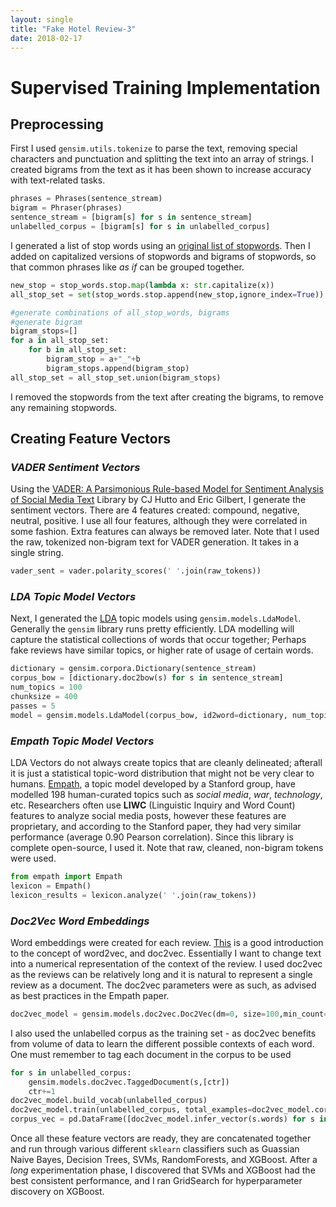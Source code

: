 ```yaml
---
layout: single
title: "Fake Hotel Review-3"
date: 2018-02-17
---
```


# Supervised Training Implementation 

## Preprocessing 
First I used ``gensim.utils.tokenize`` to parse the text, removing special characters and punctuation and splitting the text into an array of strings. I created bigrams from the text as it has been shown to increase accuracy with text-related tasks. 

```python
phrases = Phrases(sentence_stream)
bigram = Phraser(phrases)
sentence_stream = [bigram[s] for s in sentence_stream]
unlabelled_corpus = [bigram[s] for s in unlabelled_corpus]
```


I generated a list of stop words using an [original list of stopwords](https://github.com/bowenlow/ga_work/blob/master/final-project/input/stopwords.csv). Then I added on capitalized versions of stopwords and bigrams of stopwords, so that common phrases like *as if* can be grouped together. 

```python
new_stop = stop_words.stop.map(lambda x: str.capitalize(x))
all_stop_set = set(stop_words.stop.append(new_stop,ignore_index=True))

#generate combinations of all_stop_words, bigrams
#generate bigram
bigram_stops=[]
for a in all_stop_set:
    for b in all_stop_set:
        bigram_stop = a+"_"+b
        bigram_stops.append(bigram_stop)
all_stop_set = all_stop_set.union(bigram_stops)
```

I removed the stopwords from the text after creating the bigrams, to remove any remaining stopwords. 


## Creating Feature Vectors

### *VADER Sentiment Vectors* 
Using the [VADER: A Parsimonious Rule-based Model for Sentiment Analysis of Social Media Text](https://github.com/cjhutto/vaderSentiment) Library by CJ Hutto and Eric Gilbert, I generate the sentiment vectors. There are 4 features created: compound, negative, neutral, positive. I use all four features, although they were correlated in some fashion. Extra features can always be removed later. Note that I used the raw, tokenized non-bigram text for VADER generation. It takes in a single string. 

```python
vader_sent = vader.polarity_scores(' '.join(raw_tokens))
``` 

### *LDA Topic Model Vectors*
Next, I generated the [LDA](https://en.wikipedia.org/wiki/Latent_Dirichlet_allocation) topic models using ```gensim.models.LdaModel```. Generally the ```gensim``` library runs pretty efficiently. LDA modelling will capture the statistical collections of words that occur together; Perhaps fake reviews have similar topics, or higher rate of usage of certain words.  

```python
dictionary = gensim.corpora.Dictionary(sentence_stream)
corpus_bow = [dictionary.doc2bow(s) for s in sentence_stream]
num_topics = 100
chunksize = 400
passes = 5
model = gensim.models.LdaModel(corpus_bow, id2word=dictionary, num_topics=num_topics,alpha = 'auto',eta='auto',random_state=0, chunksize=chunksize, passes=passes)
```

### *Empath Topic Model Vectors*
LDA Vectors do not always create topics that are cleanly delineated; afterall it is just a statistical topic-word distribution that might not be very clear to humans. [Empath](https://hci.stanford.edu/publications/2016/ethan/empath-chi-2016.pdf), a topic model developed by a Stanford group, have modelled 198 human-curated topics such as *social media*, *war*, *technology*, etc. Researchers often use **LIWC** (Linguistic Inquiry and Word Count) features to analyze social media posts, however these features are proprietary, and according to the Stanford paper, they had very similar performance (average 0.90 Pearson correlation). Since this library is complete open-source, I used it. Note that raw, cleaned, non-bigram tokens were used. 

```python
from empath import Empath
lexicon = Empath()
lexicon_results = lexicon.analyze(' '.join(raw_tokens))
```

### *Doc2Vec Word Embeddings*
Word embeddings were created for each review. [This](https://medium.com/scaleabout/a-gentle-introduction-to-doc2vec-db3e8c0cce5e) is a good introduction to the concept of word2vec, and doc2vec. Essentially I want to change text into a numerical representation of the context of the review. I used doc2vec as the reviews can be relatively long and it is natural to represent a single review as a document. The doc2vec parameters were as such, as advised as best practices in the Empath paper.
```python
doc2vec_model = gensim.models.doc2vec.Doc2Vec(dm=0, size=100,min_count=30, window=5,workers=cores, seed=8, negative=5)
```

I also used the unlabelled corpus as the training set - as doc2vec benefits from volume of data to learn the different possible contexts of each word. One must remember to tag each document in the corpus to be used
```python
for s in unlabelled_corpus:
	gensim.models.doc2vec.TaggedDocument(s,[ctr])
	ctr+=1
doc2vec_model.build_vocab(unlabelled_corpus)
doc2vec_model.train(unlabelled_corpus, total_examples=doc2vec_model.corpus_count, epochs=doc2vec_model.iter)
corpus_vec = pd.DataFrame([doc2vec_model.infer_vector(s.words) for s in unlabelled_corpus])
```

Once all these feature vectors are ready, they are concatenated together and run through various different ```sklearn``` classifiers such as Guassian Naive Bayes, Decision Trees, SVMs, RandomForests, and XGBoost. After a *long* experimentation phase, I discovered that SVMs and XGBoost had the best consistent performance, and I ran GridSearch for hyperparameter discovery on XGBoost. 